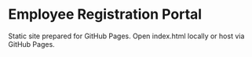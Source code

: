 ﻿# Employee Registration Portal

Static site prepared for GitHub Pages. Open index.html locally or host via GitHub Pages.
